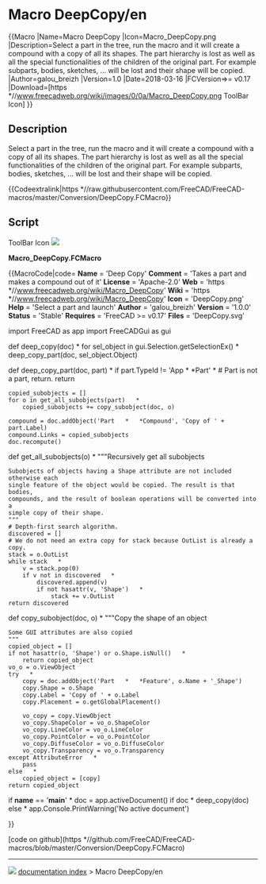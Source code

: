 # Macro DeepCopy/en
{{Macro
|Name=Macro DeepCopy
|Icon=Macro_DeepCopy.png
|Description=Select a part in the tree, run the macro and it will create a compound with a copy of all its shapes. The part hierarchy is lost as well as all the special functionalities of the children of the original part. For example subparts, bodies, sketches, ... will be lost and their shape will be copied.
|Author=galou_breizh
|Version=1.0
|Date=2018-03-16
|FCVersion=>= v0.17
|Download=[https   *//www.freecadweb.org/wiki/images/0/0a/Macro_DeepCopy.png ToolBar Icon]
}}

## Description

Select a part in the tree, run the macro and it will create a compound with a copy of all its shapes. The part hierarchy is lost as well as all the special functionalities of the children of the original part. For example subparts, bodies, sketches, \... will be lost and their shape will be copied.


{{Codeextralink|https   *//raw.githubusercontent.com/FreeCAD/FreeCAD-macros/master/Conversion/DeepCopy.FCMacro}}

## Script

ToolBar Icon ![](images/Macro_DeepCopy.png )

**Macro\_DeepCopy.FCMacro**


{{MacroCode|code=
__Name__ = 'Deep Copy'
__Comment__ = 'Takes a part and makes a compound out of it'
__License__ = 'Apache-2.0'
__Web__ = 'https   *//www.freecadweb.org/wiki/Macro_DeepCopy'
__Wiki__ = 'https   *//www.freecadweb.org/wiki/Macro_DeepCopy'
__Icon__ = 'DeepCopy.png'
__Help__ = 'Select a part and launch'
__Author__ = 'galou_breizh'
__Version__ = '1.0.0'
__Status__ = 'Stable'
__Requires__ = 'FreeCAD >= v0.17'
__Files__ = 'DeepCopy.svg'

import FreeCAD as app
import FreeCADGui as gui


def deep_copy(doc)   *
    for sel_object in gui.Selection.getSelectionEx()   *
        deep_copy_part(doc, sel_object.Object)


def deep_copy_part(doc, part)   *
    if part.TypeId != 'App   *   *Part'   *
        # Part is not a part, return.
        return

    copied_subobjects = []
    for o in get_all_subobjects(part)   *
        copied_subobjects += copy_subobject(doc, o)

    compound = doc.addObject('Part   *   *Compound', 'Copy of ' + part.Label)
    compound.Links = copied_subobjects
    doc.recompute()


def get_all_subobjects(o)   *
    """Recursively get all subobjects

    Subobjects of objects having a Shape attribute are not included otherwise each
    single feature of the object would be copied. The result is that bodies,
    compounds, and the result of boolean operations will be converted into a
    simple copy of their shape.
    """
    # Depth-first search algorithm.
    discovered = []
    # We do not need an extra copy for stack because OutList is already a copy.
    stack = o.OutList
    while stack   *
        v = stack.pop(0)
        if v not in discovered   *
            discovered.append(v)
            if not hasattr(v, 'Shape')   *
                stack += v.OutList
    return discovered


def copy_subobject(doc, o)   *
    """Copy the shape of an object

    Some GUI attributes are also copied
    """
    copied_object = []
    if not hasattr(o, 'Shape') or o.Shape.isNull()   *
        return copied_object
    vo_o = o.ViewObject
    try   *
        copy = doc.addObject('Part   *   *Feature', o.Name + '_Shape')
        copy.Shape = o.Shape
        copy.Label = 'Copy of ' + o.Label
        copy.Placement = o.getGlobalPlacement()

        vo_copy = copy.ViewObject
        vo_copy.ShapeColor = vo_o.ShapeColor
        vo_copy.LineColor = vo_o.LineColor
        vo_copy.PointColor = vo_o.PointColor
        vo_copy.DiffuseColor = vo_o.DiffuseColor
        vo_copy.Transparency = vo_o.Transparency
    except AttributeError   *
        pass
    else   *
        copied_object = [copy]
    return copied_object


if __name__ == '__main__'   *
    doc = app.activeDocument()
    if doc   *
        deep_copy(doc)
    else   *
        app.Console.PrintWarning('No active document')

}}

[code on github](https   *//github.com/FreeCAD/FreeCAD-macros/blob/master/Conversion/DeepCopy.FCMacro)



---
![](images/Right_arrow.png) [documentation index](../README.md) > Macro DeepCopy/en
